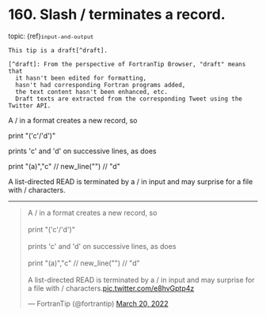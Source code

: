# <span class='text-muted'>160.</span> Slash / terminates a record.

<span style='font-size: small;' class='text-muted'>topic: {ref}`input-and-output`</span>

```{note}
This tip is a draft[^draft].

[^draft]: From the perspective of FortranTip Browser, "draft" means that
  it hasn't been edited for formatting,
  hasn't had corresponding Fortran programs added,
  the text content hasn't been enhanced, etc.
  Draft texts are extracted from the corresponding Tweet using the Twitter API.
```

A / in a format creates a new record, so

print "('c'/'d')"

prints 'c' and 'd' on successive lines, as does

print "(a)","c" // new_line("") // "d"

A list-directed READ is terminated by a / in input and may surprise for a file with / characters.


---

<blockquote class="twitter-tweet"><p lang="en" dir="ltr">A / in a format creates a new record, so<br><br>print &quot;(&#39;c&#39;/&#39;d&#39;)&quot;<br><br>prints &#39;c&#39; and &#39;d&#39; on successive lines, as does<br><br>print &quot;(a)&quot;,&quot;c&quot; // new_line(&quot;&quot;) // &quot;d&quot;<br><br>A list-directed READ is terminated by a / in input and may surprise for a file with / characters.<a href="https://t.co/e8hvGptp4z">pic.twitter.com/e8hvGptp4z</a></p>&mdash; FortranTip (@fortrantip) <a href="https://twitter.com/fortrantip/status/1505555510262697987?ref_src=twsrc%5Etfw">March 20, 2022</a></blockquote><script async src="https://platform.twitter.com/widgets.js" charset="utf-8"></script>